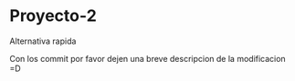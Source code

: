 # Proyecto-2
Alternativa rapida


Con los commit por favor dejen una breve descripcion de la modificacion =D
